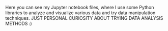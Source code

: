 Here you can see my Jupyter notebook files, where I use some Python libraries to analyze and visualize various data and try data manipulation techniques.
JUST PERSONAL CURIOSITY ABOUT TRYING DATA ANALYSIS METHODS :) 
